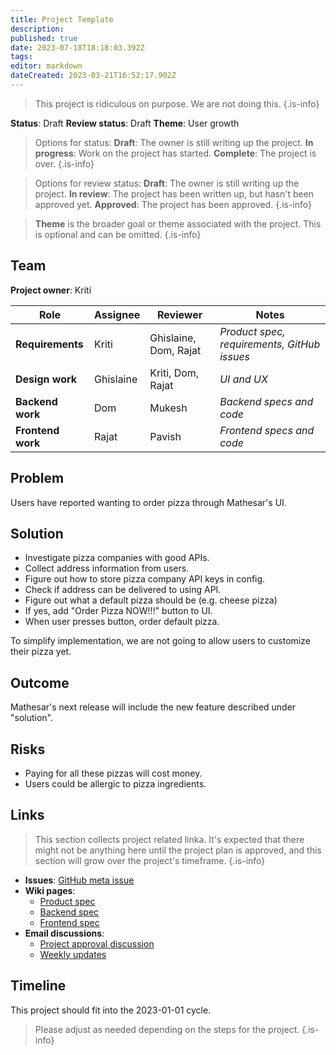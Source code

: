 ```yaml
---
title: Project Template
description: 
published: true
date: 2023-07-18T18:18:03.392Z
tags: 
editor: markdown
dateCreated: 2023-03-21T16:52:17.902Z
---
```


> This project is ridiculous on purpose. We are not doing this.
{.is-info}

**Status**: Draft 
**Review status**: Draft
**Theme**: User growth

> Options for status:
> **Draft**: The owner is still writing up the project.
> **In progress**: Work on the project has started.
> **Complete**: The project is over.
{.is-info}

> Options for review status:
> **Draft**: The owner is still writing up the project.
> **In review**: The project has been written up, but hasn't been approved yet.
> **Approved**: The project has been approved.
{.is-info}

> **Theme** is the broader goal or theme associated with the project. This is optional and can be omitted.
{.is-info}

## Team
**Project owner**: Kriti

| Role | Assignee | Reviewer | Notes |
|-|-|-|-|
| **Requirements** | Kriti | Ghislaine, Dom, Rajat | *Product spec, requirements, GitHub issues* |
| **Design work** | Ghislaine | Kriti, Dom, Rajat | *UI and UX* |
| **Backend work** | Dom | Mukesh | *Backend specs and code* |
| **Frontend work** | Rajat | Pavish |  *Frontend specs and code* |

## Problem
Users have reported wanting to order pizza through Mathesar's UI.

## Solution
- Investigate pizza companies with good APIs.
- Collect address information from users.
- Figure out how to store pizza company API keys in config.
- Check if address can be delivered to using API.
- Figure out what a default pizza should be (e.g. cheese pizza)
- If yes, add "Order Pizza NOW!!!" button to UI.
- When user presses button, order default pizza.

To simplify implementation, we are not going to allow users to customize their pizza yet.

## Outcome
Mathesar's next release will include the new feature described under "solution".

## Risks
- Paying for all these pizzas will cost money.
- Users could be allergic to pizza ingredients.

## Links
> This section collects project related linka. It's expected that there might not be anything here until the project plan is approved, and this section will grow over the project's timeframe.
{.is-info}

- **Issues**: [GitHub meta issue]()
- **Wiki pages**:
  - [Product spec]()
  - [Backend spec]()
  - [Frontend spec]()  
- **Email discussions**:
	- [Project approval discussion]()
  - [Weekly updates]()

## Timeline
This project should fit into the 2023-01-01 cycle.

> Please adjust as needed depending on the steps for the project.
{.is-info}
